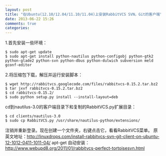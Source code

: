 ```yaml
---
layout: post
title: "在Ubuntu(12.10/12.04/11.10/11.04)上安装RabbitVCS SVN，Git的客户端"
date: 2013-06-22 15:26
comments: true
categories: 
---
```


1.首先安装一些环境： 
    
    
    $ sudo apt-get update
    $ sudo apt-get install python-nautilus python-configobj python-gtk2 python-glade2 python-svn python-dbus python-dulwich subversion meld gconf-editor

2.将压缩包下载，解压并运行安装脚本： 
    
    
    $ wget http://rabbitvcs.googlecode.com/files/rabbitvcs-0.15.2.tar.bz2
    $ tar jxvf rabbitvcs-0.15.2.tar.bz2
    $ cd rabbitvcs-0.15.2/
    $ sudo python setup.py install --install-layout=deb

cd到nautilus-3.0的客户端目录下和复制的RabbitVCS.py扩展目录： 
    
    
    $ cd clients/nautilus-3.0
    $ sudo cp RabbitVCS.py /usr/share/nautilus-python/extensions/

注销并重新登录。现在创建一个文件夹，右键点击它，看看RabbitVCS菜单。 原英文地址：<http://linuxdrops.com/install-rabbitvcs-svn-git-client-on-ubuntu-12-1012-0411-1011-04/> apt-get 自动安装：<http://www.webupd8.org/2011/01/rabbitvcs-perfect-tortoisesvn.html>